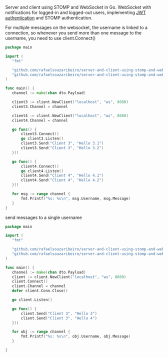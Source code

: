 Server and client using STOMP and WebSocket in Go. WebSocket with notifications for logged-in and logged-out users, implementing <a href="https://github.com/rafaelsouzaribeiro/jwt-auth" title="JWT authentication">JWT authentication</a> and STOMP authentication.

For multiple messages on the websocket, the username is linked to a connection, so whenever you send more than one message to the username, you need to use client.Connect()

 ```go
package main

import (
	"fmt"

	"github.com/rafaelsouzaribeiro/server-and-client-using-stomp-and-websocket-in-golang/internal/infra/web/websocket/client"
	"github.com/rafaelsouzaribeiro/server-and-client-using-stomp-and-websocket-in-golang/internal/usecase/dto"
)

func main() {
	channel := make(chan dto.Payload)

	client3 := client.NewClient("localhost", "ws", 8080)
	client3.Channel = channel

	client4 := client.NewClient("localhost", "ws", 8080)
	client4.Channel = channel

	go func() {
		client3.Connect()
		go client3.Listen()
		client3.Send("Client 3", "Hello 3.1")
		client3.Send("Client 3", "Hello 3.2")
	}()

	go func() {
		client4.Connect()
		go client4.Listen()
		client4.Send("Client 4", "Hello 4.1")
		client4.Send("Client 4", "Hello 4.2")
	}()

	for msg := range channel {
		fmt.Printf("%s: %s\n", msg.Username, msg.Message)
	}
}

```
send messages to a single username

 ```go
package main

import (
	"fmt"

	"github.com/rafaelsouzaribeiro/server-and-client-using-stomp-and-websocket-in-golang/internal/infra/web/websocket/client"
	"github.com/rafaelsouzaribeiro/server-and-client-using-stomp-and-websocket-in-golang/internal/usecase/dto"
)

func main() {
	channel := make(chan dto.Payload)
	client := client.NewClient("localhost", "ws", 8080)
	client.Connect()
	client.Channel = channel
	defer client.Conn.Close()

	go client.Listen()

	go func() {
		client.Send("Client 3", "Hello 3")
		client.Send("Client 3", "Hello 4")
	}()

	for obj := range channel {
		fmt.Printf("%s: %s\n", obj.Username, obj.Message)
	}

}


 ```